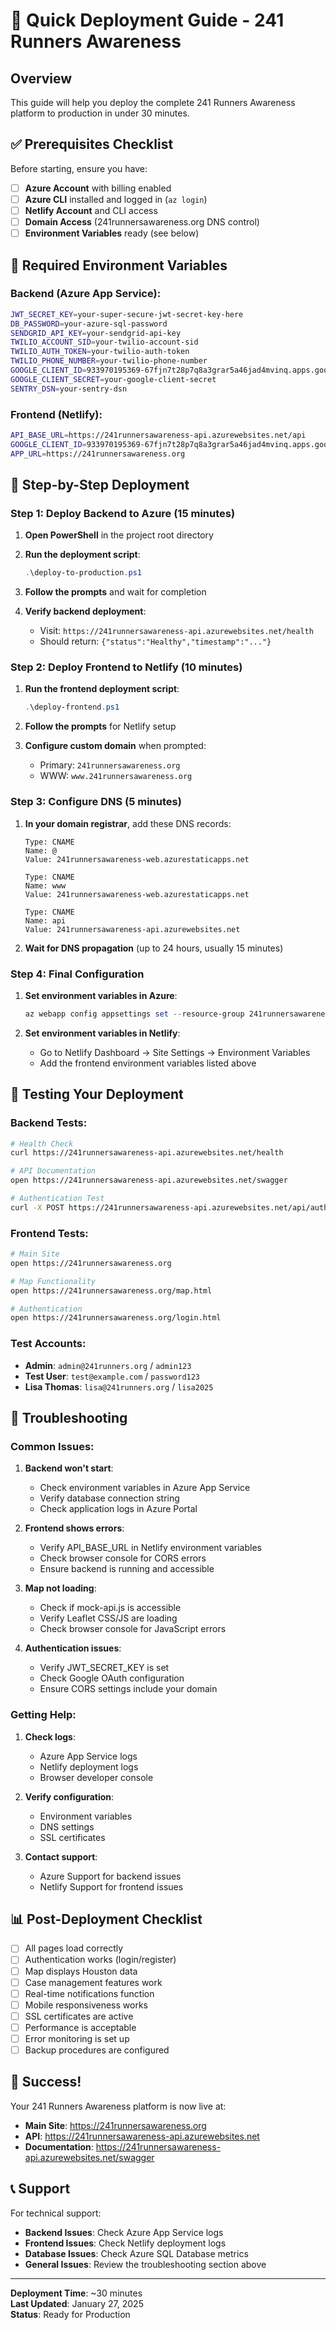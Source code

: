 # 🚀 Quick Deployment Guide - 241 Runners Awareness

## Overview
This guide will help you deploy the complete 241 Runners Awareness platform to production in under 30 minutes.

## ✅ Prerequisites Checklist

Before starting, ensure you have:

- [ ] **Azure Account** with billing enabled
- [ ] **Azure CLI** installed and logged in (`az login`)
- [ ] **Netlify Account** and CLI access
- [ ] **Domain Access** (241runnersawareness.org DNS control)
- [ ] **Environment Variables** ready (see below)

## 🔑 Required Environment Variables

### Backend (Azure App Service):
```bash
JWT_SECRET_KEY=your-super-secure-jwt-secret-key-here
DB_PASSWORD=your-azure-sql-password
SENDGRID_API_KEY=your-sendgrid-api-key
TWILIO_ACCOUNT_SID=your-twilio-account-sid
TWILIO_AUTH_TOKEN=your-twilio-auth-token
TWILIO_PHONE_NUMBER=your-twilio-phone-number
GOOGLE_CLIENT_ID=933970195369-67fjn7t28p7q8a3grar5a46jad4mvinq.apps.googleusercontent.com
GOOGLE_CLIENT_SECRET=your-google-client-secret
SENTRY_DSN=your-sentry-dsn
```

### Frontend (Netlify):
```bash
API_BASE_URL=https://241runnersawareness-api.azurewebsites.net/api
GOOGLE_CLIENT_ID=933970195369-67fjn7t28p7q8a3grar5a46jad4mvinq.apps.googleusercontent.com
APP_URL=https://241runnersawareness.org
```

## 🚀 Step-by-Step Deployment

### Step 1: Deploy Backend to Azure (15 minutes)

1. **Open PowerShell** in the project root directory

2. **Run the deployment script**:
   ```powershell
   .\deploy-to-production.ps1
   ```

3. **Follow the prompts** and wait for completion

4. **Verify backend deployment**:
   - Visit: `https://241runnersawareness-api.azurewebsites.net/health`
   - Should return: `{"status":"Healthy","timestamp":"..."}`

### Step 2: Deploy Frontend to Netlify (10 minutes)

1. **Run the frontend deployment script**:
   ```powershell
   .\deploy-frontend.ps1
   ```

2. **Follow the prompts** for Netlify setup

3. **Configure custom domain** when prompted:
   - Primary: `241runnersawareness.org`
   - WWW: `www.241runnersawareness.org`

### Step 3: Configure DNS (5 minutes)

1. **In your domain registrar**, add these DNS records:

   ```
   Type: CNAME
   Name: @
   Value: 241runnersawareness-web.azurestaticapps.net
   
   Type: CNAME  
   Name: www
   Value: 241runnersawareness-web.azurestaticapps.net
   
   Type: CNAME
   Name: api
   Value: 241runnersawareness-api.azurewebsites.net
   ```

2. **Wait for DNS propagation** (up to 24 hours, usually 15 minutes)

### Step 4: Final Configuration

1. **Set environment variables in Azure**:
   ```powershell
   az webapp config appsettings set --resource-group 241runnersawareness-rg --name 241runnersawareness-api --settings @backend/appsettings.Production.json
   ```

2. **Set environment variables in Netlify**:
   - Go to Netlify Dashboard → Site Settings → Environment Variables
   - Add the frontend environment variables listed above

## 🧪 Testing Your Deployment

### Backend Tests:
```bash
# Health Check
curl https://241runnersawareness-api.azurewebsites.net/health

# API Documentation
open https://241runnersawareness-api.azurewebsites.net/swagger

# Authentication Test
curl -X POST https://241runnersawareness-api.azurewebsites.net/api/auth/test
```

### Frontend Tests:
```bash
# Main Site
open https://241runnersawareness.org

# Map Functionality
open https://241runnersawareness.org/map.html

# Authentication
open https://241runnersawareness.org/login.html
```

### Test Accounts:
- **Admin**: `admin@241runners.org` / `admin123`
- **Test User**: `test@example.com` / `password123`
- **Lisa Thomas**: `lisa@241runners.org` / `lisa2025`

## 🔧 Troubleshooting

### Common Issues:

1. **Backend won't start**:
   - Check environment variables in Azure App Service
   - Verify database connection string
   - Check application logs in Azure Portal

2. **Frontend shows errors**:
   - Verify API_BASE_URL in Netlify environment variables
   - Check browser console for CORS errors
   - Ensure backend is running and accessible

3. **Map not loading**:
   - Check if mock-api.js is accessible
   - Verify Leaflet CSS/JS are loading
   - Check browser console for JavaScript errors

4. **Authentication issues**:
   - Verify JWT_SECRET_KEY is set
   - Check Google OAuth configuration
   - Ensure CORS settings include your domain

### Getting Help:

1. **Check logs**:
   - Azure App Service logs
   - Netlify deployment logs
   - Browser developer console

2. **Verify configuration**:
   - Environment variables
   - DNS settings
   - SSL certificates

3. **Contact support**:
   - Azure Support for backend issues
   - Netlify Support for frontend issues

## 📊 Post-Deployment Checklist

- [ ] All pages load correctly
- [ ] Authentication works (login/register)
- [ ] Map displays Houston data
- [ ] Case management features work
- [ ] Real-time notifications function
- [ ] Mobile responsiveness works
- [ ] SSL certificates are active
- [ ] Performance is acceptable
- [ ] Error monitoring is set up
- [ ] Backup procedures are configured

## 🎉 Success!

Your 241 Runners Awareness platform is now live at:
- **Main Site**: https://241runnersawareness.org
- **API**: https://241runnersawareness-api.azurewebsites.net
- **Documentation**: https://241runnersawareness-api.azurewebsites.net/swagger

## 📞 Support

For technical support:
- **Backend Issues**: Check Azure App Service logs
- **Frontend Issues**: Check Netlify deployment logs
- **Database Issues**: Check Azure SQL Database metrics
- **General Issues**: Review the troubleshooting section above

---

**Deployment Time**: ~30 minutes  
**Last Updated**: January 27, 2025  
**Status**: Ready for Production
